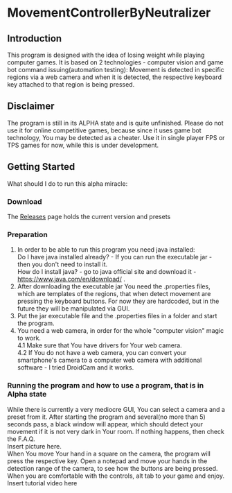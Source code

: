 # MovementControllerByNeutralizer

## Introduction
This program is designed with the idea of losing weight while playing computer games. It is based on 2 technologies - computer vision and game bot command issuing(automation testing): Movement is detected in specific regions via a web camera and when it is detected, the respective keyboard key attached to that region is being pressed.
## Disclaimer
The program is still in its ALPHA state and is quite unfinished. Please do not use it for online competitive games, because since it uses game bot technology, You may be detected as a cheater. Use it in single player FPS or TPS games for now, while this is under development.
## Getting Started
What should I do to run this alpha miracle:
### Download
The <a href="https://github.com/Neutralizer/MovementControllerByNeutralizer/releases">Releases</a> page holds the current version and presets
### Preparation
1. In order to be able to run this program you need java installed: <br>
Do I have java installed already? - If you can run the executable jar - then you don't need to install it.<br>
How do I install java? - go to java official site and download it - https://www.java.com/en/download/ . <br>
2. After downloading the executable jar You need the .properties files, which are templates of the regions, that when detect movement are pressing the keyboard buttons. For now they are hardcoded, but in the future they will be manipulated via GUI.
3. Put the jar executable file and the .properties files in a folder and start the program.
4. You need a web camera, in order for the whole "computer vision" magic to work.<br>
4.1 Make sure that You have drivers for Your web camera.<br>
4.2 If You do not have a web camera, you can convert your smartphone's camera to a computer web camera with additional software - I tried  DroidCam and it works.
### Running the program and how to use a program, that is in Alpha state
While there is currently a very mediocre GUI, You can select a camera and a preset from it. After starting the program and several(no more than 5) seconds pass, a black window will appear, which should detect your movement if it is not very dark in Your room. If nothing happens, then check the F.A.Q. <br>
Insert picture here.<br>
When You move Your hand in a square on the camera, the program will press the respective key. Open a notepad and move your hands in the detection range of the camera, to see how the buttons are being pressed.<br>
When you are comfortable with the controls, alt tab to your game and enjoy.<br>
Insert tutorial video here<br>
